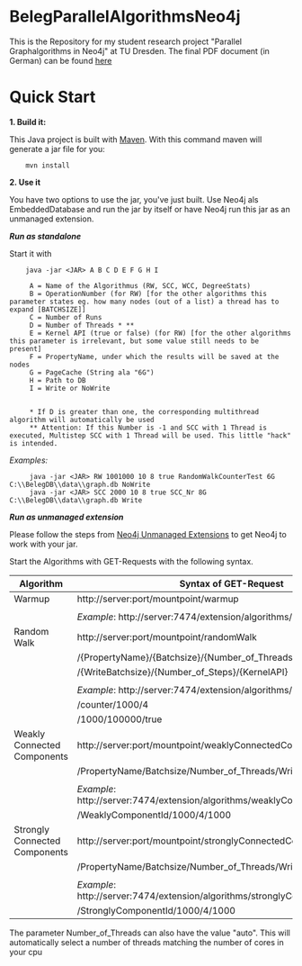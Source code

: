 # BelegParallelAlgorithmsNeo4j

This is the Repository for my student research project  "Parallel Graphalgorithms in Neo4j" at TU Dresden. 
The final PDF document (in German) can be found [here](http://public.sascha-peukert.de/Beleg.pdf)

# Quick Start

**1. Build it:**

This Java project is built with [Maven](http://maven.apache.org).
With this command maven will generate a jar file for you:

        mvn install

**2. Use it**

You have two options to use the jar, you've just built. Use Neo4j als EmbeddedDatabase and run the jar by itself 
or have Neo4j run this jar as an unmanaged extension.

***Run as standalone***

Start it with

        java -jar <JAR> A B C D E F G H I 
        
         A = Name of the Algorithmus (RW, SCC, WCC, DegreeStats)
         B = OperationNumber (for RW) [for the other algorithms this parameter states eg. how many nodes (out of a list) a thread has to expand [BATCHSIZE]]
         C = Number of Runs
         D = Number of Threads * **
         E = Kernel API (true or false) (for RW) [for the other algorithms this parameter is irrelevant, but some value still needs to be present]
         F = PropertyName, under which the results will be saved at the nodes
         G = PageCache (String ala "6G")
         H = Path to DB
         I = Write or NoWrite
         
         
         * If D is greater than one, the corresponding multithread algorithm will automatically be used 
         ** Attention: If this Number is -1 and SCC with 1 Thread is executed, Multistep SCC with 1 Thread will be used. This little "hack" is intended.
         
*Examples:*
           
         java -jar <JAR> RW 1001000 10 8 true RandomWalkCounterTest 6G C:\\BelegDB\\data\\graph.db NoWrite
         java -jar <JAR> SCC 2000 10 8 true SCC_Nr 8G C:\\BelegDB\\data\\graph.db Write
         
***Run as unmanaged extension***

Please follow the steps from [Neo4j Unmanaged Extensions](http://neo4j.com/docs/stable/server-unmanaged-extensions.html) to get Neo4j to work with your jar.

Start the Algorithms with GET-Requests with the following syntax.
        
| Algorithm | Syntax of GET-Request                                                                         | 
|-----------|-----------------------------------------------------------------------------------------------|
| Warmup    | http://server:port/mountpoint/warmup  |
| | |
|           | _Example_: http://server:7474/extension/algorithms/warmup | 
| Random Walk | http://server:port/mountpoint/randomWalk |
| | /{PropertyName}/{Batchsize}/{Number_of_Threads} |
| | /{WriteBatchsize}/{Number_of_Steps}/{KernelAPI}  |
| | |
| | _Example_: http://server:7474/extension/algorithms/randomWalk |
| | /counter/1000/4 |
| |   /1000/100000/true |
| Weakly Connected Components |  http://server:port/mountpoint/weaklyConnectedComponents |
| | /PropertyName/Batchsize/Number_of_Threads/WriteBatchsize |
| | |
| | _Example_: http://server:7474/extension/algorithms/weaklyConnectedComponents |
| | /WeaklyComponentId/1000/4/1000 |     
| Strongly Connected Components |  http://server:port/mountpoint/stronglyConnectedComponents |
| | /PropertyName/Batchsize/Number_of_Threads/WriteBatchsize |
| | |
| | _Example_: http://server:7474/extension/algorithms/stronglyConnectedComponents |
| | /StronglyComponentId/1000/4/1000 |      
  
The parameter Number_of_Threads can also have the value "auto". This will automatically select a number of threads matching the number of cores in your cpu
